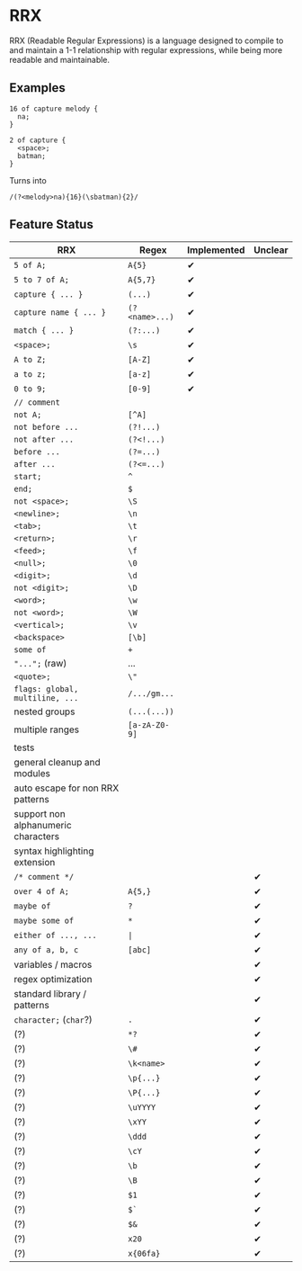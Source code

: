 # RRX

RRX (Readable Regular Expressions) is a language designed to compile to and maintain a 1-1 relationship with regular expressions, while being more readable and maintainable. 

## Examples

```
16 of capture melody {
  na;
}

2 of capture {
  <space>;
  batman;
}
```

Turns into

```
/(?<melody>na){16}(\sbatman){2}/
```

## Feature Status

| RRX                                 | Regex                 | Implemented | Unclear      |
| ----------------------------------- | --------------------- | ----------- | ------------ |
| `5 of A;`                           | `A{5}`                | ✔           |              |
| `5 to 7 of A;`                      | `A{5,7}`              | ✔           |              |
| `capture { ... }`                   | `(...)`               | ✔           |              |
| `capture name { ... }`              | `(?<name>...)`        | ✔           |              |
| `match { ... }`                     | `(?:...)`             | ✔           |              |
| `<space>;`                          | `\s`                  | ✔           |              |
| `A to Z;`                           | `[A-Z]`               | ✔           |              |
| `a to z;`                           | `[a-z]`               | ✔           |              |
| `0 to 9;`                           | `[0-9]`               | ✔           |              |
| `// comment`                        |                       |             |              |
| `not A;`                            | `[^A]`                |             |              |
| `not before ...`                    | `(?!...)`             |             |              |
| `not after ...`                     | `(?<!...)`            |             |              |
| `before ...`                        | `(?=...)`             |             |              |
| `after ...`                         | `(?<=...)`            |             |              |
| `start;`                            | `^`                   |             |              |
| `end;`                              | `$`                   |             |              |
| `not <space>;`                      | `\S`                  |             |              |
| `<newline>;`                        | `\n`                  |             |              |
| `<tab>;`                            | `\t`                  |             |              |
| `<return>;`                         | `\r`                  |             |              |
| `<feed>;`                           | `\f`                  |             |              |
| `<null>;`                           | `\0`                  |             |              |
| `<digit>;`                          | `\d`                  |             |              |
| `not <digit>;`                      | `\D`                  |             |              |
| `<word>;`                           | `\w`                  |             |              |
| `not <word>;`                       | `\W`                  |             |              |
| `<vertical>;`                       | `\v`                  |             |              |
| `<backspace>`                       | `[\b]`                |             |              |
| `some of`                           | `+`                   |             |              |
| `"...";` (raw)                      | ...                   |             |              |
| `<quote>;`                          | `\"`                  |             |              |
| `flags: global, multiline, ...`     | `/.../gm...`          |             |              |
| nested groups                       | `(...(...))`          |             |              |
| multiple ranges                     | `[a-zA-Z0-9]`         |             |              |
| tests                               |                       |             |              |
| general cleanup and modules         |                       |             |              |
| auto escape for non RRX patterns    |                       |             |              |
| support non alphanumeric characters |                       |             |              |
| syntax highlighting extension       |                       |             |              |
| `/* comment */`                     |                       |             | ✔            |
| `over 4 of A;`                      | `A{5,}`               |             | ✔            |
| `maybe of`                          | `?`                   |             | ✔            |
| `maybe some of`                     | `*`                   |             | ✔            |
| `either of ..., ...`                | `\|`                  |             | ✔            |
| `any of a, b, c`                    | `[abc]`               |             | ✔            |
| variables / macros                  |                       |             | ✔            |
| regex optimization                  |                       |             | ✔            |
| standard library / patterns         |                       |             | ✔            |
| `character;` (`char`?)              | `.`                   |             | ✔            |
| (?)                                 | `*?`                  |             | ✔            |
| (?)                                 | `\#`                  |             | ✔            |
| (?)                                 | `\k<name>`            |             | ✔            |
| (?)                                 | `\p{...}`             |             | ✔            |
| (?)                                 | `\P{...}`             |             | ✔            |
| (?)                                 | `\uYYYY`              |             | ✔            |
| (?)                                 | `\xYY`                |             | ✔            |
| (?)                                 | `\ddd`                |             | ✔            |
| (?)                                 | `\cY`                 |             | ✔            |
| (?)                                 | `\b`                  |             | ✔            |
| (?)                                 | `\B`                  |             | ✔            |
| (?)                                 | `$1`                  |             | ✔            |
| (?)                                 | <code>$`</code>       |             | ✔            |
| (?)                                 | `$&`                  |             | ✔            |
| (?)                                 | `x20`                 |             | ✔            |
| (?)                                 | `x{06fa}`             |             | ✔            |
               

  